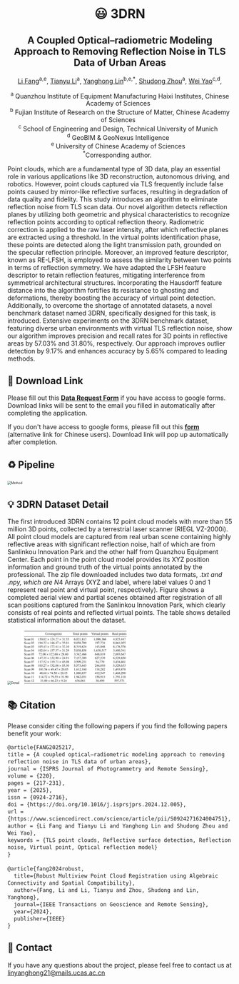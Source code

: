 <h1 align="center"> <p> 😃 3DRN</p></h1>

<h2 align="center"> A Coupled Optical–radiometric Modeling Approach to Removing Reflection Noise in TLS Data of Urban Areas</h2>

<p align="center">
<a href="" target="_blank">Li Fang</a><sup>a,e</sup>, 
<a href="" target="_blank">Tianyu Li</a><sup>a</sup>,
<a href="" target="_blank">Yanghong Lin</a><sup>b,e,*</sup>, 
<a href="" target="_blank">Shudong Zhou</a><sup>a</sup>,
<a href="" target="_blank">Wei Yao</a><sup>c,d</sup>,
</p>

<p align="center">
<sup>a</sup> Quanzhou Institute of Equipment Manufacturing Haixi Institutes, Chinese Academy of Sciences&nbsp;&nbsp; <br>
<sup>b</sup> Fujian Institute of Research on the Structure of Matter, Chinese Academy of Sciences&nbsp;&nbsp; <br>
<sup>c</sup> School of Engineering and Design, Technical University of Munich&nbsp;&nbsp; <br>
<sup>d</sup> GeoBIM & GeoNexus Intelligence&nbsp;&nbsp; <br>
<sup>e</sup> University of Chinese Academy of Sciences&nbsp;&nbsp; <br>
<sup>*</sup>Corresponding author. &nbsp;&nbsp; 
</p>

Point clouds, which are a fundamental type of 3D data, play an essential role in various applications like 3D reconstruction, autonomous driving, and robotics. However, point clouds captured via TLS frequently include false points caused by mirror-like reflective surfaces, resulting in degradation of data quality and fidelity. This study introduces an algorithm to eliminate reflection noise from TLS scan data. Our novel algorithm detects reflection planes by utilizing both geometric and physical characteristics to recognize reflection points according to optical reflection theory. Radiometric correction is applied to the raw laser intensity, after which reflective planes are extracted using a threshold. In the virtual points identification phase, these points are detected along the light transmission path, grounded on the specular reflection principle. Moreover, an improved feature descriptor, known as RE-LFSH, is employed to assess the similarity between two points in terms of reflection symmetry. We have adapted the LFSH feature descriptor to retain reflection features, mitigating interference from symmetrical architectural structures. Incorporating the Hausdorff feature distance into the algorithm fortifies its resistance to ghosting and deformations, thereby boosting the accuracy of virtual point detection. Additionally, to overcome the shortage of annotated datasets, a novel benchmark dataset named 3DRN, specifically designed for this task, is introduced. Extensive experiments on the 3DRN benchmark dataset, featuring diverse urban environments with virtual TLS reflection noise, show our algorithm improves precision and recall rates for 3D points in reflective areas by 57.03% and 31.80%, respectively. Our approach improves outlier detection by 9.17% and enhances accuracy by 5.65% compared to leading methods.

## 📌 Download Link
Please fill out this [**Data Request Form**](https://docs.google.com/forms/d/e/1FAIpQLSduYzDwNKti16dy4Xp9KJV6fii8fMJi3HiXg-jp6pjXDTdFGA/viewform?usp=header) if you have access to google forms. Download links will be sent to the email you filled in automatically after completing the application.

If you don't have access to google forms, please fill out this [**form**](https://wj.qq.com/s2/17172650/cf3f/) (alternative link for Chinese users). Download link will pop up automatically after completion.

## ♻️ Pipeline
<img src="model/overview .jpg" alt="Method" style="zoom:50%;">

## 💡 3DRN Dataset Detail
The first introduced 3DRN contains 12 point cloud models with more than 55 million 3D points, collected by a terrestrial laser scanner (RIEGL VZ-2000i). All point cloud models are captured from real urban scene containing highly reflective areas with significant reflection noise, half of which are from Sanlinkou Innovation Park and the other half from Quanzhou Equipment Center. Each point in the point cloud model provides its XYZ position information and ground truth of the virtual points annotated by the professional. The zip file downloaded includes two data formats, *.txt and .npy, which are N*4 Arrays (XYZ and label, where label values ​​0 and 1 represent real point and virtual point, respectively). Figure shows a completed aerial view and partial scenes obtained after registration of all scan positions captured from the Sanlinkou Innovation Park, which clearly consists of real points and reflected virtual points. The table shows detailed statistical information about the dataset. 

<img src="model/detail.jpg" alt="Detail" width="1200px" style="zoom:50%;">
<img src="model/Statistics.png" alt="Detail" width="800px" style="zoom:30%;">

## 📚 Citation
Please consider citing the following papers if you find the following papers benefit your work:

```
@article{FANG2025217,
title = {A coupled optical–radiometric modeling approach to removing reflection noise in TLS data of urban areas},
journal = {ISPRS Journal of Photogrammetry and Remote Sensing},
volume = {220},
pages = {217-231},
year = {2025},
issn = {0924-2716},
doi = {https://doi.org/10.1016/j.isprsjprs.2024.12.005},
url = {https://www.sciencedirect.com/science/article/pii/S0924271624004751},
author = {Li Fang and Tianyu Li and Yanghong Lin and Shudong Zhou and Wei Yao},
keywords = {TLS point clouds, Reflective surface detection, Reflection noise, Virtual point, Optical reflection model}
}

@article{fang2024robust,
  title={Robust Multiview Point Cloud Registration using Algebraic Connectivity and Spatial Compatibility},
  author={Fang, Li and Li, Tianyu and Zhou, Shudong and Lin, Yanghong},
  journal={IEEE Transactions on Geoscience and Remote Sensing},
  year={2024},
  publisher={IEEE}
}
```

## 📧 Contact
If you have any questions about the project, please feel free to contact us at linyanghong21@mails.ucas.ac.cn
